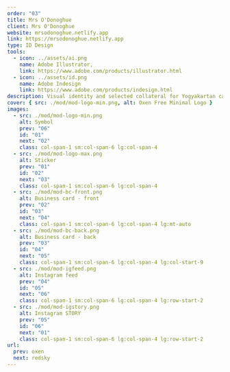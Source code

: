 ```yaml
---
order: "03"
title: Mrs O'Donoghue
client: Mrs O'Donoghue
website: mrsodonoghue.netlify.app
link: https://mrsodonoghue.netlify.app
type: ID Design
tools:
  - icon: ../assets/ai.png
    name: Adobe Illustrator,
    link: https://www.adobe.com/products/illustrator.html
  - icon: ../assets/id.png
    name: Adobe Indesign
    link: https://www.adobe.com/products/indesign.html
description: Visual identity and selected collateral for Yogyakartan cafe and bakery.
cover: { src: ./mod/mod-logo-min.png, alt: Oxen Free Minimal Logo }
images:
  - src: ./mod/mod-logo-min.png
    alt: Symbol
    prev: "06"
    id: "01"
    next: "02"
    class: col-span-1 sm:col-span-6 lg:col-span-4
  - src: ./mod/mod-logo-max.png
    alt: Sticker
    prev: "01"
    id: "02"
    next: "03"
    class: col-span-1 sm:col-span-6 lg:col-span-4
  - src: ./mod/mod-bc-front.png
    alt: Business card - front
    prev: "02"
    id: "03"
    next: "04"
    class: col-span-1 sm:col-span-6 lg:col-span-4 lg:mt-auto
  - src: ./mod/mod-bc-back.png
    alt: Business card - back
    prev: "03"
    id: "04"
    next: "05"
    class: col-span-1 sm:col-span-6 lg:col-span-4 lg:col-start-9
  - src: ./mod/mod-igfeed.png
    alt: Instagram feed
    prev: "04"
    id: "05"
    next: "06"
    class: col-span-1 sm:col-span-6 lg:col-span-4 lg:row-start-2
  - src: ./mod/mod-igstory.png
    alt: Instagram STORY
    prev: "05"
    id: "06"
    next: "01"
    class: col-span-1 sm:col-span-6 lg:col-span-4 lg:row-start-2
url:
  prev: oxen
  next: redsky
---
```

